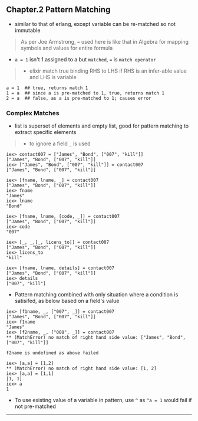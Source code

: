 
## Chapter.2 Pattern Matching

* similar to that of erlang, except variable can be re-matched so not immutable

> As per Joe Armstrong, `=` used here is like that in Algebra for mapping symbols and values for entire formula

* `a = 1` isn't 1 assigned to a but `matched`, `=` is `match operator`

> * elixir match true binding RHS to LHS if RHS is an infer-able value and LHS is variable

```
a = 1  ## true, returns match 1
1 = a  ## since a is pre-matched to 1, true, returns match 1
2 = a  ## false, as a is pre-matched to 1; causes error
```

### Complex Matches

* list is superset of elements and empty list, good for pattern matching to extract specific elements

> * to ignore a field `_` is used

```
iex> contact007 = ["James", "Bond", ["007", "kill"]]
["James", "Bond", ["007", "kill"]]
iex> ["James", "Bond", ["007", "kill"]] = contact007
["James", "Bond", ["007", "kill"]]

iex> [fname, lname, _] = contact007
["James", "Bond", ["007", "kill"]]
iex> fname
"James"
iex> lname
"Bond"

iex> [fname, lname, [code, _]] = contact007
["James", "Bond", ["007", "kill"]]
iex> code
"007"

iex> [_, _,[_, licens_to]] = contact007
["James", "Bond", ["007", "kill"]]
iex> licens_to
"kill"

iex> [fname, lname, details] = contact007
["James", "Bond", ["007", "kill"]]
iex> details
["007", "kill"]
```

* Pattern matching combined with only situation where a condition is satisifed, as below based on a field's value

```
iex> [f1name, _, ["007", _]] = contact007
["James", "Bond", ["007", "kill"]]
iex> f1name
"James"
iex> [f2name, _, ["008", _]] = contact007
** (MatchError) no match of right hand side value: ["James", "Bond", ["007", "kill"]]

f2name is undefined as above failed
```

```
iex> [a,a] = [1,2]
** (MatchError) no match of right hand side value: [1, 2]
iex> [a,a] = [1,1]
[1, 1]
iex> a
1
```

* To use existing value of a variable in pattern, use `^` as `^a = 1` would fail if not pre-matched

---

